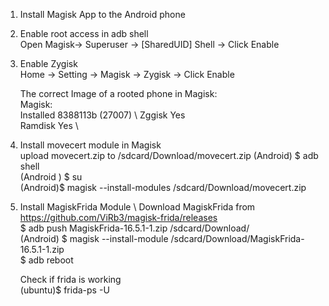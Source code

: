 1. Install Magisk App to the Android phone

2. Enable root access in adb shell   \
   Open Magisk-> Superuser -> [SharedUID] Shell -> Click Enable


3. Enable Zygisk   \
   Home -> Setting -> Magisk -> Zygisk -> Click Enable

   The correct Image of a rooted phone in Magisk: \
   Magisk: \
   Installed 8388113b (27007)   \ 
   Zggisk   Yes   \
   Ramdisk   Yes   \
   
   

5. Install movecert module in Magisk \
   upload movecert.zip to /sdcard/Download/movecert.zip
   (Android) $ adb shell   \
   (Android ) $ su   \
   (Android)$ magisk --install-modules /sdcard/Download/movecert.zip



6. Install MagiskFrida Module  \ 
   Download MagiskFrida from https://github.com/ViRb3/magisk-frida/releases            \
   $ adb push  MagiskFrida-16.5.1-1.zip /sdcard/Download/                              \
   (Android) $ magisk --install-module /sdcard/Download/MagiskFrida-16.5.1-1.zip       \
   $ adb reboot

   Check if frida is working               \
   (ubuntu)$ frida-ps -U 
   
